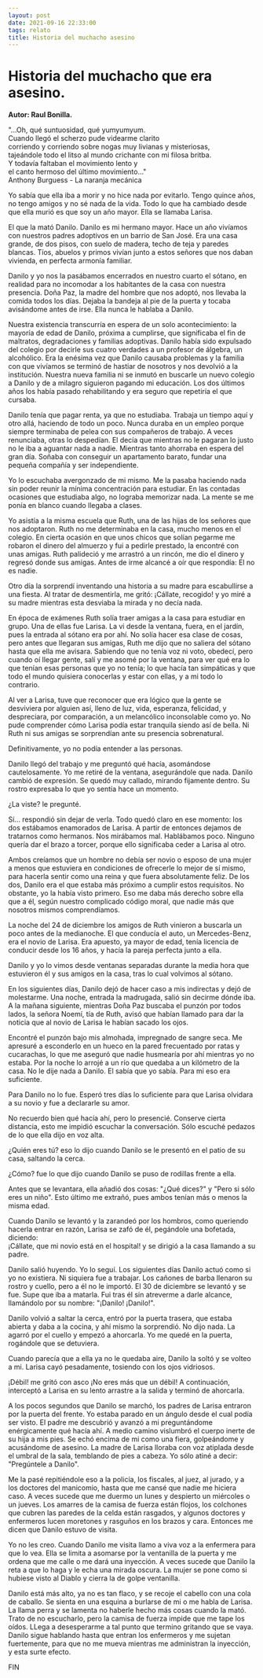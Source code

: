 ```yaml
---
layout: post
date: 2021-09-16 22:33:00
tags: relato
title: Historia del muchacho asesino
---
```


# Historia del muchacho que era asesino.

**Autor: Raul Bonilla.**


"...Oh, qué suntuosidad, qué yumyumyum.  
Cuando llegó el scherzo pude videarme clarito  
corriendo y corriendo sobre nogas muy livianas y misteriosas,  
tajeándole todo el litso al mundo crichante con mi filosa britba.  
Y todavía faltaban el movimiento lento y  
el canto hermoso del último movimiento..."  
Anthony Burguess - La naranja mecánica

Yo sabía que ella iba a morir y no hice nada por evitarlo. Tengo quince
años, no tengo amigos y no sé nada de la vida. Todo lo que ha cambiado
desde que ella murió es que soy un año mayor. Ella se llamaba Larisa.

El que la mató Danilo. Danilo es mi hermano mayor. Hace un año vivíamos
con nuestros padres adoptivos en un barrio de San José. Era una casa
grande, de dos pisos, con suelo de madera, techo de teja y paredes
blancas. Tíos, abuelos y primos vivían junto a estos señores que nos
daban vivienda, en perfecta armonía familiar.

Danilo y yo nos la pasábamos encerrados en nuestro cuarto el sótano, en
realidad para no incomodar a los habitantes de la casa con nuestra
presencia. Doña Paz, la madre del hombre que nos adoptó, nos llevaba la
comida todos los días. Dejaba la bandeja al pie de la puerta y tocaba
avisándome antes de irse. Ella nunca le hablaba a Danilo.

Nuestra existencia transcurría en espera de un solo acontecimiento: la
mayoría de edad de Danilo, próxima a cumplirse, que significaba el fin
de maltratos, degradaciones y familias adoptivas. Danilo había sido
expulsado del colegio por decirle sus cuatro verdades a un profesor de
álgebra, un alcohólico. Era la enésima vez que Danilo causaba problemas
y la familia con que vivíamos se terminó de hastiar de nosotros y nos
devolvió a la institución. Nuestra nueva familia ni se inmutó en
buscarle un nuevo colegio a Danilo y de a milagro siguieron pagando mi
educación. Los dos últimos años los había pasado rehabilitando y era
seguro que repetiría el que cursaba.

Danilo tenía que pagar renta, ya que no estudiaba. Trabaja un tiempo
aquí y otro allá, haciendo de todo un poco. Nunca duraba en un empleo
porque siempre terminaba de pelea con sus compañeros de trabajo. A
veces renunciaba, otras lo despedían. El decía que mientras no le
pagaran lo justo no le iba a aguantar nada a nadie. Mientras tanto
ahorraba en espera del gran día. Soñaba con conseguir un apartamento
barato, fundar una pequeña compañía y ser independiente.

Yo lo escuchaba avergonzado de mi mismo. Me la pasaba haciendo nada sin
poder reunir la mínima concentración para estudiar. En las contadas
ocasiones que estudiaba algo, no lograba memorizar nada. La mente se me
ponía en blanco cuando llegaba a clases.

Yo asistía a la misma escuela que Ruth, una de las hijas de los señores
que nos adoptaron. Ruth no me determinaba en la casa, mucho menos en el
colegio. En cierta ocasión en que unos chicos que solían pegarme me
robaron el dinero del almuerzo y fui a pedirle prestado, la encontré
con unas amigas. Ruth palideció y me arrastró a un rincón, me dio el
dinero y regresó donde sus amigas. Antes de irme alcancé a oír que
respondía: El no es nadie.

Otro día la sorprendí inventando una historia a su madre para
escabullirse a una fiesta. Al tratar de desmentirla, me gritó:
¡Cállate, recogido! y yo miré a su madre mientras esta desviaba la
mirada y no decía nada.

En época de exámenes Ruth solía traer amigas a la casa para estudiar en
grupo. Una de ellas fue Larisa. La vi desde la ventana, fuera, en el
jardín, pues la entrada al sótano era por ahí. No solía hacer esa clase
de cosas, pero antes que llegaran sus amigas, Ruth me dijo que no
saliera del sótano hasta que ella me avisara. Sabiendo que no tenía voz
ni voto, obedecí, pero cuando oí llegar gente, salí y me asomé por la
ventana, para ver qué era lo que tenían esas personas que yo no tenía;
lo que hacía tan simpáticas y que todo el mundo quisiera conocerlas y
estar con ellas, y a mi todo lo contrario.

Al ver a Larisa, tuve que reconocer que era lógico que la gente se
desviviera por alguien así, lleno de luz, vida, esperanza, felicidad, y
despreciara, por comparación, a un melancólico inconsolable como yo. No
pude comprender cómo Larisa podía estar tranquila siendo así de bella.
Ni Ruth ni sus amigas se sorprendían ante su presencia sobrenatural.

Definitivamente, yo no podía entender a las personas.

Danilo llegó del trabajo y me preguntó qué hacía, asomándose
cautelosamente. Yo me retiré de la ventana, asegurándole que nada.
Danilo cambió de expresión. Se quedó muy callado, mirando fijamente
dentro. Su rostro expresaba lo que yo sentía hace un momento.

¿La viste? le pregunté.

Sí... respondió sin dejar de verla. Todo quedó claro en ese momento:
los dos estábamos enamorados de Larisa. A partir de entonces dejamos de
tratarnos como hermanos. Nos mirábamos mal. Hablábamos poco. Ninguno
quería dar el brazo a torcer, porque ello significaba ceder a Larisa al
otro.

Ambos creíamos que un hombre no debía ser novio o esposo de una mujer a
menos que estuviera en condiciones de ofrecerle lo mejor de sí mismo,
para hacerla sentir como una reina y que fuera absolutamente feliz. De
los dos, Danilo era el que estaba más próximo a cumplir estos
requisitos. No obstante, yo la había visto primero. Eso me daba más
derecho sobre ella que a él, según nuestro complicado código moral, que
nadie más que nosotros mismos comprendíamos.

La noche del 24 de diciembre los amigos de Ruth vinieron a buscarla un
poco antes de la medianoche. El que conducía el auto, un Mercedes-Benz,
era el novio de Larisa. Era apuesto, ya mayor de edad, tenía licencia
de conducir desde los 16 años, y hacía la pareja perfecta junto a ella.

Danilo y yo lo vimos desde ventanas separadas durante la media hora que
estuvieron él y sus amigos en la casa, tras lo cual volvimos al sótano.

En los siguientes días, Danilo dejó de hacer caso a mis indirectas y
dejó de molestarme. Una noche, entrada la madrugada, salió sin decirme
dónde iba. A la mañana siguiente, mientras Doña Paz buscaba el punzón
por todos lados, la señora Noemí, tía de Ruth, avisó que habían llamado
para dar la noticia que al novio de Larisa le habían sacado los ojos.

Encontré el punzón bajo mis almohada, impregnado de sangre seca. Me
apresuré a esconderlo en un hueco en la pared frecuentado por ratas y
cucarachas, lo que me aseguró que nadie husmearía por ahí mientras yo
no estaba. Por la noche lo arrojé a un río que quedaba a un kilómetro
de la casa. No le dije nada a Danilo. El sabía que yo sabía. Para mi
eso era suficiente.

Para Danilo no lo fue. Esperó tres días lo suficiente para que Larisa
olvidara a su novio y fue a declararle su amor.

No recuerdo bien qué hacía ahí, pero lo presencié. Conserve cierta
distancia, esto me impidió escuchar la conversación. Sólo escuché
pedazos de lo que ella dijo en voz alta.

¿Quién eres tú? eso lo dijo cuando Danilo se le presentó en el patio de
su casa, saltando la cerca.

¿Cómo? fue lo que dijo cuando Danilo se puso de rodillas frente a ella.

Antes que se levantara, ella añadió dos cosas: "¿Qué dices?" y "Pero si
sólo eres un niño". Esto último me extrañó, pues ambos tenían más o
menos la misma edad.

Cuando Danilo se levantó y la zarandeó por los hombros, como queriendo
hacerla entrar en razón, Larisa se zafó de él, pegándole una bofetada,
diciendo:  
¡Cállate, que mi novio está en el hospital! y se dirigió a la casa
llamando a su padre.

Danilo salió huyendo. Yo lo seguí. Los siguientes días Danilo actuó
como si yo no existiera. Ni siquiera fue a trabajar. Los cañones de
barba llenaron su rostro y cuello, pero a él no le importó. El 30 de
diciembre se levantó y se fue. Supe que iba a matarla. Fui tras él sin
atreverme a darle alcance, llamándolo por su nombre: "¡Danilo!
¡Danilo!".

Danilo volvió a saltar la cerca, entró por la puerta trasera, que
estaba abierta y daba a la cocina, y ahí mismo la sorprendió. No dijo
nada. La agarró por el cuello y empezó a ahorcarla. Yo me quedé en la
puerta, rogándole que se detuviera.

Cuando parecía que a ella ya no le quedaba aire, Danilo la soltó y se
volteo a mi. Larisa cayó pesadamente, tosiendo con los ojos vidriosos.

¡Débil! me gritó con asco ¡No eres más que un débil! A continuación,
interceptó a Larisa en su lento arrastre a la salida y terminó de
ahorcarla.

A los pocos segundos que Danilo se marchó, los padres de Larisa
entraron por la puerta del frente. Yo estaba parado en un ángulo desde
el cual podía ser visto. El padre me descubrió y avanzó a mi
preguntándome enérgicamente qué hacía ahí. A medio camino vislumbró el
cuerpo inerte de su hija a mis pies. Se echó encima de mi como una
fiera, golpeándome y acusándome de asesino. La madre de Larisa lloraba
con voz atiplada desde el umbral de la sala, temblando de pies a
cabeza. Yo sólo atiné a decir: "Pregúntele a Danilo".

Me la pasé repitiéndole eso a la policía, los fiscales, al juez, al
jurado, y a los doctores del manicomio, hasta que me cansé que nadie me
hiciera caso. A veces sucede que me duermo un lunes y despierto un
miércoles o un jueves. Los amarres de la camisa de fuerza están flojos,
los colchones que cubren las paredes de la celda están rasgados, y
algunos doctores y enfermeros lucen moretones y rasguños en los brazos
y cara. Entonces me dicen que Danilo estuvo de visita.

Yo no les creo. Cuando Danilo me visita llamo a viva voz a la enfermera
para que lo vea. Ella se limita a asomarse por la ventanilla de la
puerta y me ordena que me calle o me dará una inyección. A veces sucede
que Danilo la reta a que lo haga y le echa una mirada oscura. La mujer
se pone como si hubiese visto al Diablo y cierra la de golpe
ventanilla.

Danilo está más alto, ya no es tan flaco, y se recoje el cabello con
una cola de caballo. Se sienta en una esquina a burlarse de mi o me
habla de Larisa. La llama perra y se lamenta no haberle hecho más cosas
cuando la mató. Trato de no escucharlo, pero la camisa de fuerza impide
que me tape los oídos. LLega a desesperarme a tal punto que termino
gritando que se vaya. Danilo sigue hablando hasta que entran los
enfermeros y me sujetan fuertemente, para que no me mueva mientras me
administran la inyección, y esta surte efecto.

FIN
